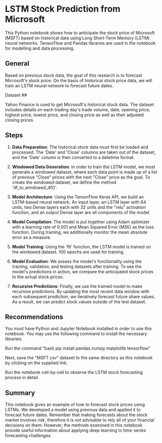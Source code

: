 # LSTM Stock Prediction from Microsoft

This Python notebook shows how to anticipate the stock price of Microsoft (MSFT) based on historical data using Long Short-Term Memory (LSTM) neural networks. TensorFlow and Pandas libraries are used in the notebook for modelling and data processing.

## General

Based on previous stock data, the goal of this research is to forecast Microsoft's stock price. On the basis of historical stock price data, we will train an LSTM neural network to forecast future dates.

Dataset ##

Yahoo Finance is used to get Microsoft's historical stock data. The dataset includes details on each trading day's trade volume, date, opening price, highest price, lowest price, and closing price as well as their adjusted closing prices.

## Steps

1. **Data Preparation**: The historical stock data must first be loaded and processed. The 'Date' and 'Close' columns are taken out of the dataset, and the 'Date' column is then converted to a datetime format.

2. **Windowed Data Generation**: In order to train the LSTM model, we must generate a windowed dataset, where each data point is made up of a list of previous "Close" prices with the next "Close" price as the goal. To create the windowed dataset, we define the method 'df_to_windowed_df()'.

3. **Model Architecture**: Using the TensorFlow Keras API, we build an LSTM-based neural network. An input layer, an LSTM layer with 64 units, two Dense layers each with 32 units and the "relu" activation function, and an output Dense layer are all components of the model.

4. **Model Compilation**: The model is put together using Adam optimizer with a learning rate of 0.001 and Mean Squared Error (MSE) as the loss function. During training, we additionally monitor the mean absolute error as a measure.

5. **Model Training**: Using the 'fit' function, the LSTM model is trained on the windowed dataset. 100 epochs are used for training.

6. **Model Evaluation**: We assess the model's functionality using the training, validation, and testing datasets after training. To see the model's predictions in action, we compare the anticipated stock prices to the actual stock prices.

7. **Recursive Predictions**: Finally, we use the trained model to make recursive predictions. By updating the most recent data window with each subsequent prediction, we iteratively forecast future share values. As a result, we can predict stock values outside of the test dataset.

## Recommendations

You must have Python and Jupyter Notebook installed in order to use this notebook. You may use the following command to install the necessary libraries:

Run the command "bash pip install pandas numpy matplotlib tensorflow"

Next, save the "MSFT.csv" dataset to the same directory as this notebook by clicking on the supplied link.

Run the notebook cell-by-cell to observe the LSTM stock forecasting process in detail.

## Summary

This notebook gives an example of how to forecast stock prices using LSTMs. We developed a model using previous data and applied it to forecast future dates. Remember that making forecasts about the stock market involves risk, therefore it is not advisable to rely all of your financial decisions on them. However, the methods examined in this notebook provide useful information about applying deep learning to time-series forecasting challenges.

